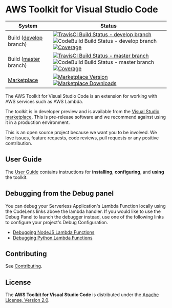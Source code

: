 # AWS Toolkit for Visual Studio Code

System | Status
---|---
Build ([develop](https://github.com/aws/aws-toolkit-vscode/tree/develop) branch)|[![TravisCI Build Status - develop branch](https://travis-ci.org/aws/aws-toolkit-vscode.svg?branch=develop)](https://travis-ci.org/aws/aws-toolkit-vscode) ![CodeBuild Build Status - develop branch](https://codebuild.us-west-2.amazonaws.com/badges?uuid=eyJlbmNyeXB0ZWREYXRhIjoiMlluaDRTMnZLdmMvcFREQVQ4RjFoK0FUSTZPdlRVcWJlQ2gwRElLT2gxZDhMeno5MThZZnlXdURDVFFjOWdqSEQ5QjVBYm0xSURoU3E1RTVHejltcnZrPSIsIml2UGFyYW1ldGVyU3BlYyI6IkY3SE9CaG1oMHhJUmsyakkiLCJtYXRlcmlhbFNldFNlcmlhbCI6MX0%3D&branch=develop) [![Coverage](https://img.shields.io/codecov/c/github/aws/aws-toolkit-vscode/develop.svg)](https://codecov.io/gh/aws/aws-toolkit-vscode/branch/develop)
Build ([master](https://github.com/aws/aws-toolkit-vscode/tree/master) branch)|[![TravisCI Build Status - master branch](https://travis-ci.org/aws/aws-toolkit-vscode.svg?branch=master)](https://travis-ci.org/aws/aws-toolkit-vscode) ![CodeBuild Build Status - master branch](https://codebuild.us-west-2.amazonaws.com/badges?uuid=eyJlbmNyeXB0ZWREYXRhIjoiMlluaDRTMnZLdmMvcFREQVQ4RjFoK0FUSTZPdlRVcWJlQ2gwRElLT2gxZDhMeno5MThZZnlXdURDVFFjOWdqSEQ5QjVBYm0xSURoU3E1RTVHejltcnZrPSIsIml2UGFyYW1ldGVyU3BlYyI6IkY3SE9CaG1oMHhJUmsyakkiLCJtYXRlcmlhbFNldFNlcmlhbCI6MX0%3D&branch=master) [![Coverage](https://img.shields.io/codecov/c/github/aws/aws-toolkit-vscode/master.svg)](https://codecov.io/gh/aws/aws-toolkit-vscode/branch/master)
[Marketplace](https://marketplace.visualstudio.com/items?itemName=AmazonWebServices.aws-toolkit-vscode)|[![Marketplace Version](https://img.shields.io/vscode-marketplace/v/AmazonWebServices.aws-toolkit-vscode.svg) ![Marketplace Downloads](https://img.shields.io/vscode-marketplace/d/AmazonWebServices.aws-toolkit-vscode.svg)](https://marketplace.visualstudio.com/items?itemName=AmazonWebServices.aws-toolkit-vscode)

The AWS Toolkit for Visual Studio Code is an extension for working with AWS services such as AWS Lambda.

The toolkit is in developer preview and is available from the [Visual Studio marketplace](https://marketplace.visualstudio.com/itemdetails?itemName=AmazonWebServices.aws-toolkit-vscode). This is pre-release software and we recommend against using it in a production environment.

This is an open source project because we want you to be involved. We love issues, feature requests, code reviews, pull requests or any positive contribution.

## User Guide

The [User Guide](https://docs.aws.amazon.com/toolkit-for-vscode/latest/userguide/welcome.html) contains instructions for **installing**, **configuring**, and **using** the toolkit.

## Debugging from the Debug panel

You can debug your Serverless Application's Lambda Function locally using the CodeLens links above the lambda handler. If you would like to use the Debug Panel to launch the debugger instead, use one of the following links to configure your project's Debug Configuration.

* [Debugging NodeJS Lambda Functions](docs/debugging-nodejs-lambda-functions.md)
* [Debugging Python Lambda Functions](docs/debugging-python-lambda-functions.md)
<!-- TODO: Uncomment once the PR for this doc is merged -->
<!-- * [Debugging .NET Core Lambda Functions](docs/debugging-dotnetcore-lambda-functions.md) -->

## Contributing

See [Contributing](./CONTRIBUTING.md).

## License

The **AWS Toolkit for Visual Studio Code** is distributed under the [Apache License, Version 2.0](https://www.apache.org/licenses/LICENSE-2.0).
